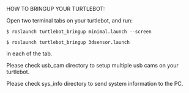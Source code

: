 HOW TO BRINGUP YOUR TURTLEBOT:

Open two terminal tabs on your turtlebot, and run:

    $ roslaunch turtlebot_bringup minimal.launch --screen

    $ roslaunch turtlebot_bringup 3dsensor.launch

in each of the tab.

Please check usb_cam directory to setup multiple usb cams on your turtlebot.

Please check sys_info directory to send system information to the PC.
